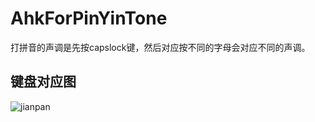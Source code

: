 # AhkForPinYinTone
打拼音的声调是先按capslock键，然后对应按不同的字母会对应不同的声调。
## 键盘对应图
![jianpan](https://user-images.githubusercontent.com/20521189/223466115-939e0566-2345-4932-9c87-a4b17d16eb03.png)
